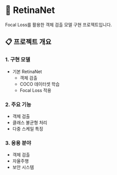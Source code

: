# 🎯 RetinaNet

Focal Loss를 활용한 객체 검출 모델 구현 프로젝트입니다.

## 📋 프로젝트 개요

### 1. 구현 모델
- 기본 RetinaNet
  - 객체 검출
  - COCO 데이터셋 학습
  - Focal Loss 적용

### 2. 주요 기능
- 객체 검출
- 클래스 불균형 처리
- 다중 스케일 특징

### 3. 응용 분야
- 객체 검출
- 자율주행
- 보안 시스템
